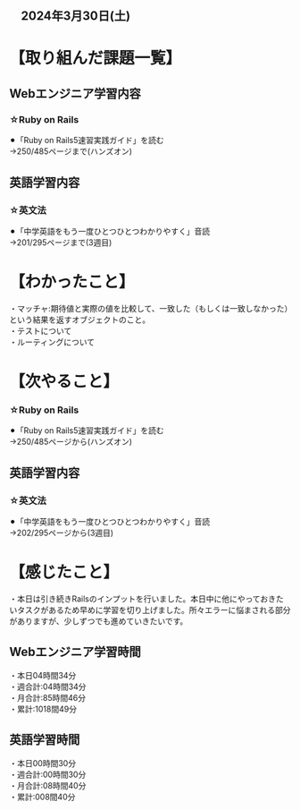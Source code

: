## 　2024年3月30日(土)
# 【取り組んだ課題一覧】
## Webエンジニア学習内容
### ☆Ruby on Rails
⚫︎「Ruby on Rails5速習実践ガイド」を読む<br>
→250/485ページまで(ハンズオン)<br>
## 英語学習内容
### ☆英文法
⚫︎「中学英語をもう一度ひとつひとつわかりやすく」音読<br>
→201/295ページまで(3週目)<br>
# 【わかったこと】
・マッチャ:期待値と実際の値を比較して、一致した（もしくは一致しなかった）という結果を返すオブジェクトのこと。<br>
・テストについて<br>
・ルーティングについて<br>
# 【次やること】
### ☆Ruby on Rails
⚫︎「Ruby on Rails5速習実践ガイド」を読む<br>
→250/485ページから(ハンズオン)<br>
## 英語学習内容
### ☆英文法
⚫︎「中学英語をもう一度ひとつひとつわかりやすく」音読<br>
→202/295ページから(3週目)<br>
# 【感じたこと】
・本日は引き続きRailsのインプットを行いました。本日中に他にやっておきたいタスクがあるため早めに学習を切り上げました。所々エラーに悩まされる部分がありますが、少しずつでも進めていきたいです。<br>
## Webエンジニア学習時間
・本日04時間34分<br>
・週合計:04時間34分<br>
・月合計:85時間46分<br>
・累計:1018間49分<br>
## 英語学習時間
・本日00時間30分<br>
・週合計:00時間30分<br>
・月合計:08時間40分<br>
・累計:008間40分<br>
